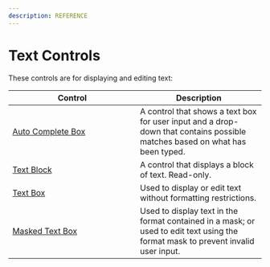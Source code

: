 ```yaml
---
description: REFERENCE
---
```


# Text Controls

These controls are for displaying and editing text:

<table><thead><tr><th width="238">Control</th><th>Description</th></tr></thead><tbody><tr><td><a href="autocompletebox.md">Auto Complete Box</a></td><td>A control that shows a text box for user input and a drop-down that contains possible matches based on what has been typed.</td></tr><tr><td><a href="detailed-reference/textblock.md">Text Block</a></td><td>A control that displays a block of text. Read-only.</td></tr><tr><td><a href="detailed-reference/textbox.md">Text Box</a></td><td>Used to display or edit text without formatting restrictions.</td></tr><tr><td><a href="maskedtextbox.md">Masked Text Box</a></td><td>Used to display text in the format contained in a mask; or used to edit text using the format mask to prevent invalid user input.</td></tr></tbody></table>

&#x20;
